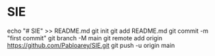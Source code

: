# SIE
echo "# SIE" >> README.md
git init
git add README.md
git commit -m "first commit"
git branch -M main
git remote add origin https://github.com/Pabloarey/SIE.git
git push -u origin main
